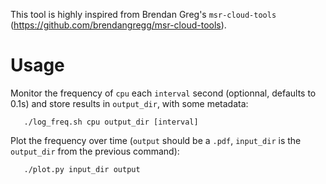 This tool is highly inspired from Brendan Greg's `msr-cloud-tools` (https://github.com/brendangregg/msr-cloud-tools).

# Usage
Monitor the frequency of `cpu` each `interval` second (optionnal, defaults to 0.1s) and store results in `output_dir`, with some metadata:
```
   ./log_freq.sh cpu output_dir [interval]
```

Plot the frequency over time (`output` should be a `.pdf`, `input_dir` is the `output_dir` from the previous command):
```
   ./plot.py input_dir output
```
